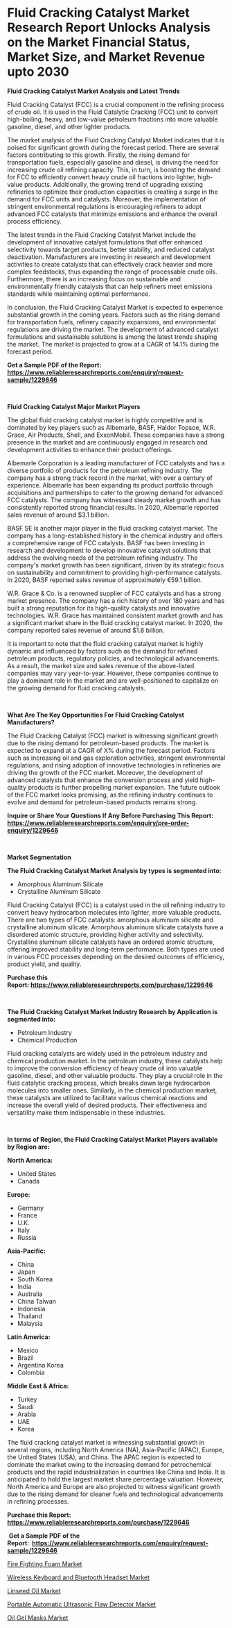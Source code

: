<p><h1>Fluid Cracking Catalyst Market Research Report Unlocks Analysis on the Market Financial Status, Market Size, and Market Revenue upto 2030</h1></p><p><strong>Fluid Cracking Catalyst Market Analysis and Latest Trends</strong></p>
<p><p>Fluid Cracking Catalyst (FCC) is a crucial component in the refining process of crude oil. It is used in the Fluid Catalytic Cracking (FCC) unit to convert high-boiling, heavy, and low-value petroleum fractions into more valuable gasoline, diesel, and other lighter products.</p><p>The market analysis of the Fluid Cracking Catalyst Market indicates that it is poised for significant growth during the forecast period. There are several factors contributing to this growth. Firstly, the rising demand for transportation fuels, especially gasoline and diesel, is driving the need for increasing crude oil refining capacity. This, in turn, is boosting the demand for FCC to efficiently convert heavy crude oil fractions into lighter, high-value products. Additionally, the growing trend of upgrading existing refineries to optimize their production capacities is creating a surge in the demand for FCC units and catalysts. Moreover, the implementation of stringent environmental regulations is encouraging refiners to adopt advanced FCC catalysts that minimize emissions and enhance the overall process efficiency.</p><p>The latest trends in the Fluid Cracking Catalyst Market include the development of innovative catalyst formulations that offer enhanced selectivity towards target products, better stability, and reduced catalyst deactivation. Manufacturers are investing in research and development activities to create catalysts that can effectively crack heavier and more complex feedstocks, thus expanding the range of processable crude oils. Furthermore, there is an increasing focus on sustainable and environmentally friendly catalysts that can help refiners meet emissions standards while maintaining optimal performance.</p><p>In conclusion, the Fluid Cracking Catalyst Market is expected to experience substantial growth in the coming years. Factors such as the rising demand for transportation fuels, refinery capacity expansions, and environmental regulations are driving the market. The development of advanced catalyst formulations and sustainable solutions is among the latest trends shaping the market. The market is projected to grow at a CAGR of 14.1% during the forecast period.</p></p>
<p><strong>Get a Sample PDF of the Report:&nbsp; <a href="https://www.reliableresearchreports.com/enquiry/request-sample/1229646">https://www.reliableresearchreports.com/enquiry/request-sample/1229646</a></strong></p>
<p>&nbsp;</p>
<p><strong>Fluid Cracking Catalyst Major Market Players</strong></p>
<p><p>The global fluid cracking catalyst market is highly competitive and is dominated by key players such as Albemarle, BASF, Haldor Topsoe, W.R. Grace, Air Products, Shell, and ExxonMobil. These companies have a strong presence in the market and are continuously engaged in research and development activities to enhance their product offerings.</p><p>Albemarle Corporation is a leading manufacturer of FCC catalysts and has a diverse portfolio of products for the petroleum refining industry. The company has a strong track record in the market, with over a century of experience. Albemarle has been expanding its product portfolio through acquisitions and partnerships to cater to the growing demand for advanced FCC catalysts. The company has witnessed steady market growth and has consistently reported strong financial results. In 2020, Albemarle reported sales revenue of around $3.1 billion.</p><p>BASF SE is another major player in the fluid cracking catalyst market. The company has a long-established history in the chemical industry and offers a comprehensive range of FCC catalysts. BASF has been investing in research and development to develop innovative catalyst solutions that address the evolving needs of the petroleum refining industry. The company's market growth has been significant, driven by its strategic focus on sustainability and commitment to providing high-performance catalysts. In 2020, BASF reported sales revenue of approximately €59.1 billion.</p><p>W.R. Grace & Co. is a renowned supplier of FCC catalysts and has a strong market presence. The company has a rich history of over 180 years and has built a strong reputation for its high-quality catalysts and innovative technologies. W.R. Grace has maintained consistent market growth and has a significant market share in the fluid cracking catalyst market. In 2020, the company reported sales revenue of around $1.8 billion.</p><p>It is important to note that the fluid cracking catalyst market is highly dynamic and influenced by factors such as the demand for refined petroleum products, regulatory policies, and technological advancements. As a result, the market size and sales revenue of the above-listed companies may vary year-to-year. However, these companies continue to play a dominant role in the market and are well-positioned to capitalize on the growing demand for fluid cracking catalysts.</p></p>
<p>&nbsp;</p>
<p><strong>What Are The Key Opportunities For Fluid Cracking Catalyst Manufacturers?</strong></p>
<p><p>The Fluid Cracking Catalyst (FCC) market is witnessing significant growth due to the rising demand for petroleum-based products. The market is expected to expand at a CAGR of X% during the forecast period. Factors such as increasing oil and gas exploration activities, stringent environmental regulations, and rising adoption of innovative technologies in refineries are driving the growth of the FCC market. Moreover, the development of advanced catalysts that enhance the conversion process and yield high-quality products is further propelling market expansion. The future outlook of the FCC market looks promising, as the refining industry continues to evolve and demand for petroleum-based products remains strong.</p></p>
<p><strong>Inquire or Share Your Questions If Any Before Purchasing This Report: <a href="https://www.reliableresearchreports.com/enquiry/pre-order-enquiry/1229646">https://www.reliableresearchreports.com/enquiry/pre-order-enquiry/1229646</a></strong></p>
<p>&nbsp;</p>
<p><strong>Market Segmentation</strong></p>
<p><strong>The Fluid Cracking Catalyst Market Analysis by types is segmented into:</strong></p>
<p><ul><li>Amorphous Aluminum Silicate</li><li>Crystalline Aluminum Silicate</li></ul></p>
<p><p>Fluid Cracking Catalyst (FCC) is a catalyst used in the oil refining industry to convert heavy hydrocarbon molecules into lighter, more valuable products. There are two types of FCC catalysts: amorphous aluminum silicate and crystalline aluminum silicate. Amorphous aluminum silicate catalysts have a disordered atomic structure, providing higher activity and selectivity. Crystalline aluminum silicate catalysts have an ordered atomic structure, offering improved stability and long-term performance. Both types are used in various FCC processes depending on the desired outcomes of efficiency, product yield, and quality.</p></p>
<p><strong>Purchase this Report:&nbsp;<a href="https://www.reliableresearchreports.com/purchase/1229646">https://www.reliableresearchreports.com/purchase/1229646</a></strong></p>
<p>&nbsp;</p>
<p><strong>The Fluid Cracking Catalyst Market Industry Research by Application is segmented into:</strong></p>
<p><ul><li>Petroleum Industry</li><li>Chemical Production</li></ul></p>
<p><p>Fluid cracking catalysts are widely used in the petroleum industry and chemical production market. In the petroleum industry, these catalysts help to improve the conversion efficiency of heavy crude oil into valuable gasoline, diesel, and other valuable products. They play a crucial role in the fluid catalytic cracking process, which breaks down large hydrocarbon molecules into smaller ones. Similarly, in the chemical production market, these catalysts are utilized to facilitate various chemical reactions and increase the overall yield of desired products. Their effectiveness and versatility make them indispensable in these industries.</p></p>
<p>&nbsp;</p>
<p><strong>In terms of Region, the Fluid Cracking Catalyst Market Players available by Region are:</strong></p>
<p>
    <p> <strong> North America: </strong>
        <ul>
            <li>United States</li>
            <li>Canada</li>
        </ul>
        </p> 
    <p> <strong> Europe: </strong>
        <ul>
            <li>Germany</li>
            <li>France</li>
            <li>U.K.</li>
            <li>Italy</li>
            <li>Russia</li>
        </ul>
        </p> 
    <p> <strong> Asia-Pacific: </strong>
        <ul>
            <li>China</li>
            <li>Japan</li>
            <li>South Korea</li>
            <li>India</li>
            <li>Australia</li>
            <li>China Taiwan</li>
            <li>Indonesia</li>
            <li>Thailand</li>
            <li>Malaysia</li>
        </ul>
        </p> 
    <p> <strong> Latin America: </strong>
        <ul>
            <li>Mexico</li>
            <li>Brazil</li>
            <li>Argentina Korea</li>
            <li>Colombia</li>
        </ul>
        </p> 
    <p> <strong> Middle East & Africa: </strong>
        <ul>
            <li>Turkey</li>
            <li>Saudi</li>
            <li>Arabia</li>
            <li>UAE</li>
            <li>Korea</li>
        </ul>
    </p>
    </p>
<p><p>The fluid cracking catalyst market is witnessing substantial growth in several regions, including North America (NA), Asia-Pacific (APAC), Europe, the United States (USA), and China. The APAC region is expected to dominate the market owing to the increasing demand for petrochemical products and the rapid industrialization in countries like China and India. It is anticipated to hold the largest market share percentage valuation. However, North America and Europe are also projected to witness significant growth due to the rising demand for cleaner fuels and technological advancements in refining processes.</p></p>
<p><strong>Purchase this Report: <a href="https://www.reliableresearchreports.com/purchase/1229646">https://www.reliableresearchreports.com/purchase/1229646</a></strong></p>
<p>&nbsp;<strong>Get a Sample PDF of the Report:&nbsp;&nbsp;<a href="https://www.reliableresearchreports.com/enquiry/request-sample/1229646">https://www.reliableresearchreports.com/enquiry/request-sample/1229646</a></strong></p>
<p><strong></strong></p>
<p><p><a href="https://github.com/vimar16th/Market-Research-Report-List-1/blob/main/fire-fighting-foam-market.md">Fire Fighting Foam Market</a></p><p><a href="https://medium.com/@taniawisozk2023/wireless-keyboard-and-bluetooth-headset-market-size-market-outlook-and-market-forecast-2023-to-240f2c08c3b7">Wireless Keyboard and Bluetooth Headset Market</a></p><p><a href="https://github.com/sofayahoo2023/Market-Research-Report-List-1/blob/main/linseed-oil-market.md">Linseed Oil Market</a></p><p><a href="https://medium.com/@winonaboehm2023/portable-automatic-ultrasonic-flaw-detector-market-furnishes-information-on-market-share-market-ea7ec97a1251">Portable Automatic Ultrasonic Flaw Detector Market</a></p><p><a href="https://medium.com/@jackybrekke/decoding-oil-gel-masks-market-metrics-market-share-trends-and-growth-patterns-d5c25d613aea">Oil Gel Masks Market</a></p></p>
